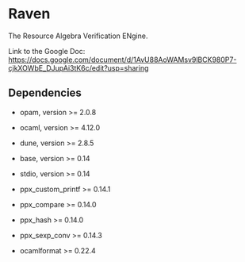 # Raven

The Resource Algebra Verification ENgine.

Link to the Google Doc: https://docs.google.com/document/d/1AvU88AoWAMsv9lBCK980P7-cjkXOWbE_DJupAi3tK6c/edit?usp=sharing

## Dependencies

- opam, version >= 2.0.8

- ocaml, version >= 4.12.0

- dune, version >= 2.8.5

- base, version >= 0.14

- stdio, version >= 0.14

- ppx_custom_printf >= 0.14.1

- ppx_compare >= 0.14.0

- ppx_hash >= 0.14.0

- ppx_sexp_conv >= 0.14.3

- ocamlformat >= 0.22.4